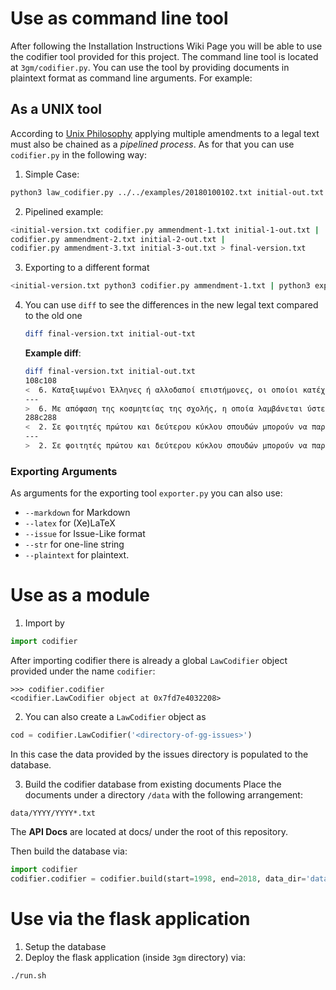 # Use as command line tool

After following the Installation Instructions Wiki Page you will be able to use the codifier tool provided for this project.  The command line tool is located at `3gm/codifier.py`. You can use the tool by providing documents in plaintext format as command line arguments. For example:

## As a UNIX tool

According to [Unix Philosophy](https://en.wikipedia.org/wiki/Unix_philosophy) applying multiple amendments to a legal text must also be chained as a _pipelined process_. As for that you can use `codifier.py` in the following way:

1. Simple Case: 
```bash
python3 law_codifier.py ../../examples/20180100102.txt initial-out.txt  <../../examples/initial-version.txt > final-version.txt
```
2. Pipelined example:
```bash
<initial-version.txt codifier.py ammendment-1.txt initial-1-out.txt |
codifier.py ammendment-2.txt initial-2-out.txt |
codifier.py ammendment-3.txt initial-3-out.txt > final-version.txt
```
3. Exporting to a different format 
```bash
<initial-version.txt python3 codifier.py ammendment-1.txt | python3 exporter.py --markdown > final-version.md
```
4. You can use `diff` to see the differences in the new legal text compared to the old one

   ```bash
   diff final-version.txt initial-out-txt
   ```
   **Example diff**:

   ```bash
   diff final-version.txt initial-out.txt 
   108c108
   <  6. Καταξιωμένοι Έλληνες ή αλλοδαποί επιστήμονες, οι οποίοι κατέχουν θέση ή διαθέτουν ισοδύναμα προσόντα με μέλη Δ.Ε.Π. ή Ερευνητών σε Ερευνητικά Κέντρα, μπορούν να έχουν τον τίτλο του Επισκέπτη Καθηγητή ύστερα από αίτησή τους και απόφαση της Συνέλευσης του Τμήματος, η παραμονή των οποίων δεν μπορεί να υπερβαίνει τα τρία (ακαδημαϊκά έτη. Τα δικαιώματα και οι υποχρεώσεις τους ορίζονται στον Εσωτερικό Κανονισμό του οικείου ιδρύματος και μέχρι την έκδοσή αυτού, με απόφαση της Συγκλήτου. Με αιτιολογημένη απόφαση το Τμήμα μπορεί να αναθέτει τη διδασκαλία μεταπτυχιακού μαθήματος ή και σεμιναρίου στον επισκέπτη καθηγητή, εφόσον το επιθυμεί και ο ίδιος και σε κάθε περίπτωση όχι για διάρκεια μεγαλύτερη των τεσσάρων (ακαδημαϊκών εξαμήνων.  Για τη διδασκαλία αυτή, ο Επισκέπτης Καθηγητής αμείβεται από πόρους του ιδρύματος, μέσω του ΕΛΚΕ ή από πόρους ευρωπαϊκού/διεθνούς προγράμματος κινητικότητας διδασκόντων ή ερευνητικού έργου ή από χορηγία για το σκοπό αυτόν ή από πόρους που εξασφαλίζει το οικείο τμήμα, σε καμία περίπτωση όμως δεν μπορεί να επιβαρύνει τον προϋπολογισμό του Α.Ε.Ι. ή τον Κρατικό Προϋπολογισμό ή τα ταμειακά διαθέσιμα του ΕΛΚΕ. Το ύψος της αμοιβής του επισκέπτη καθηγητή είναι αντίστοιχο με το ύψος της αμοιβής των συμβάσεων εργασίας που προβλέπονται στο άρθρο 5 του π.δ. 407/(Α΄ 112).
   ---
   >  6. Με απόφαση της κοσμητείας της σχολής, η οποία λαμβάνεται ύστερα από εισήγηση καθηγητή της σχολής, μπορούν να καλούνται, ως επισκέπτες καθηγητές, καταξιωμένοι Έλληνες ή αλλοδαποί επιστήμονες, που έχουν θέση ή προσόντα καθηγητή ή ερευνητή σε ερευνητικό κέντρο, για την κάλυψη εκπαιδευτικών αναγκών. Με τον Οργανισμό του ιδρύματος καθορίζονται οι προϋποθέσεις και η διαδικασία πρόσκλησης, καθώς και οι όροι απασχόλησης και κάθε σχετικό θέμα. Το ύψος και οι προϋποθέσεις αμοιβής των επισκεπτών καθηγητών καθορίζονται με κοινή απόφαση των Υπουργών Οικονομικών και Παιδείας, Δια Βίου Μάθησης και Θρησκευμάτων, που δημοσιεύεται στην Εφημερίδα της Κυβερνήσεως
   288c288
   <  2. Σε φοιτητές πρώτου και δεύτερου κύκλου σπουδών μπορούν να παρέχονται από τα ιδρύματα στα οποία φοιτούν, ανταποδοτικές υποτροφίες με υποχρέωση, εκ μέρους των φοιτητών, να προσφέρουν εργασία με μερική απασχόληση, μέχρι σαράντα (ώρες μηνιαίως σε υπηρεσίες του ιδρύματος. Οι Ε.Λ.Κ.Ε. των Α.Ε.Ι. μπορούν, επίσης, να χορηγούν ανταποδοτικές υποτροφίες σε υποψήφιους διδάκτορες και μεταδιδάκτορες της ημεδαπής ή της αλλοδαπής, εφόσον δεν έχει παρέλθει πενταετία από την λήψη του διδακτορικού τίτλου σπουδών τους, ως αντάλλαγμα για την απασχόλησή τους στην υλοποίηση συγχρηματοδοτούμενων πράξεων στο οικείο Α.Ε.Ι., από πόρους που προέρχονται από τα προγράμματα αυτά και σύμφωνα με τους όρους που τίθενται στο θεσμικό πλαίσιο υλοποίησής τους.
   ---
   >  2. Σε φοιτητές πρώτου και δεύτερου κύκλου σπουδών μπορούν να παρέχονται από τα ιδρύματα στα οποία φοιτούν, ανταποδοτικές υποτροφίες με υποχρέωση, εκ μέρους των φοιτητών, να προσφέρουν εργασία με μερική απασχόληση, μέχρι σαράντα ώρες μηνιαίως σε υπηρεσίες του ιδρύματος
   ```


### Exporting Arguments 

As arguments for the exporting tool `exporter.py` you can also use:

 * `--markdown` for Markdown
 * `--latex` for (Xe)LaTeX
 * `--issue` for Issue-Like format
 * `--str` for one-line string
 * `--plaintext` for plaintext.

# Use as a module

1. Import by 

```python
import codifier
```
After importing codifier there is already a global `LawCodifier` object provided under the name `codifier`:
```python3
>>> codifier.codifier
<codifier.LawCodifier object at 0x7fd7e4032208>
```

2. You can also create a `LawCodifier` object as 

```python
cod = codifier.LawCodifier('<directory-of-gg-issues>')
```
In this case the data provided by the issues directory is populated to the database.

3. Build the codifier database from existing documents
Place the documents under a directory `/data` with the following arrangement:

```
data/YYYY/YYYY*.txt
```

The **API Docs** are located at docs/ under the root of this repository. 

Then build the database via:

```python
import codifier
codifier.codifier = codifier.build(start=1998, end=2018, data_dir='data/') 
```

# Use via the flask application

1. Setup the database 
2. Deploy the flask application (inside `3gm` directory) via:
```bash
./run.sh
```



